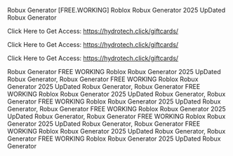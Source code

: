 Robux Generator [FREE.WORKING] Roblox Robux Generator 2025 UpDated Robux Generator

Click Here to Get Access: https://hydrotech.click/giftcards/

Click Here to Get Access: https://hydrotech.click/giftcards/

Click Here to Get Access: https://hydrotech.click/giftcards/

Robux Generator FREE WORKING Roblox Robux Generator 2025 UpDated Robux Generator, Robux Generator FREE WORKING Roblox Robux Generator 2025 UpDated Robux Generator, Robux Generator FREE WORKING Roblox Robux Generator 2025 UpDated Robux Generator, Robux Generator FREE WORKING Roblox Robux Generator 2025 UpDated Robux Generator, Robux Generator FREE WORKING Roblox Robux Generator 2025 UpDated Robux Generator, Robux Generator FREE WORKING Roblox Robux Generator 2025 UpDated Robux Generator, Robux Generator FREE WORKING Roblox Robux Generator 2025 UpDated Robux Generator, Robux Generator FREE WORKING Roblox Robux Generator 2025 UpDated Robux Generator
